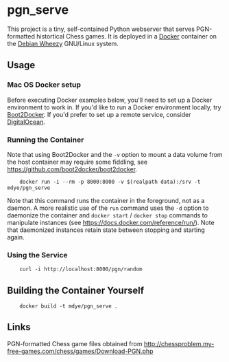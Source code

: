 # pgn_serve

This project is a tiny, self-contained Python webserver that serves PGN-formatted histortical Chess games. It is deployed in a [Docker](http://docker.io) container on the [Debian Wheezy](https://www.debian.org/releases/stable/) GNU/Linux system.

## Usage

### Mac OS Docker setup

Before executing Docker examples below, you'll need to set up a Docker environment to work in. If you'd like to run a Docker environment locally, try [Boot2Docker](https://docs.docker.com/installation/mac/). If you'd prefer to set up a remote service, consider [DigitalOcean](https://www.digitalocean.com/).

### Running the Container

Note that using Boot2Docker and the `-v` option to mount a data volume from the host container may require some fiddling, see https://github.com/boot2docker/boot2docker.

        docker run -i --rm -p 8000:8000 -v $(realpath data):/srv -t mdye/pgn_serve

Note that this command runs the container in the foreground, not as a daemon. A more realistic use of the `run` command uses the `-d` option to daemonize the container and `docker start` / `docker stop` commands to manipulate instances (see https://docs.docker.com/reference/run/). Note that daemonized instances retain state between stopping and starting again.

### Using the Service

        curl -i http://localhost:8000/pgn/random

## Building the Container Yourself

        docker build -t mdye/pgn_serve .

## Links

PGN-formatted Chess game files obtained from http://chessproblem.my-free-games.com/chess/games/Download-PGN.php
